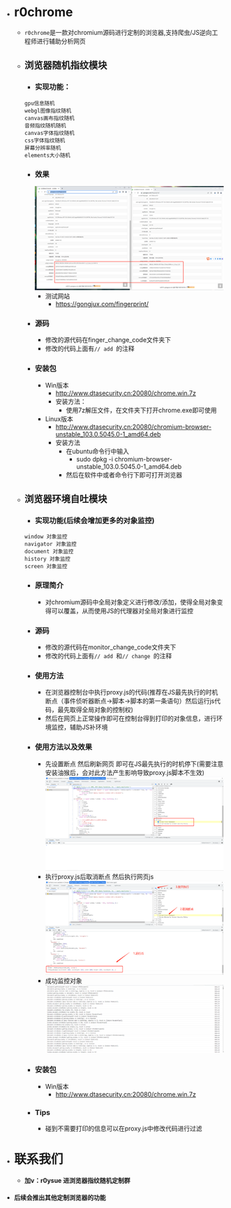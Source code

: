 - # r0chrome
    - `r0chrome`是一款对chromium源码进行定制的浏览器,支持爬虫/JS逆向工程师进行辅助分析网页
    - ## 浏览器随机指纹模块
        - ### 实现功能：
        ```
        gpu信息随机
        webgl图像指纹随机
        canvas画布指纹随机
        音频指纹随机随机
        canvas字体指纹随机
        css字体指纹随机
        屏幕分辨率随机
        elements大小随机
        ```
        - ### 效果
            ![screenshot](screenshot.png)
            - 测试网站 
                - https://gongjux.com/fingerprint/
        - ### 源码
            - 修改的源代码在finger_change_code文件夹下
            - 修改的代码上面有`// add `的注释
        - ### 安装包
            - Win版本
                - http://www.dtasecurity.cn:20080/chrome.win.7z
                - 安装方法：
                    - 使用7z解压文件，在文件夹下打开chrome.exe即可使用
            - Linux版本
                - http://www.dtasecurity.cn:20080/chromium-browser-unstable_103.0.5045.0-1_amd64.deb
                - 安装方法
                    - 在ubuntu命令行中输入 
                        - sudo dpkg -i chromium-browser-unstable_103.0.5045.0-1_amd64.deb
                    - 然后在软件中或者命令行下即可打开浏览器
    - ## 浏览器环境自吐模块
        - ### 实现功能(后续会增加更多的对象监控)
        ```
        window 对象监控
        navigator 对象监控
        document 对象监控
        history 对象监控
        screen 对象监控
        ```
        - ### 原理简介
            - 对chromium源码中全局对象定义进行修改/添加，使得全局对象变得可以覆盖，从而使用JS的代理器对全局对象进行监控
        - ### 源码
            - 修改的源代码在monitor_change_code文件夹下
            - 修改的代码上面有`// add `和`// change `的注释
        - ### 使用方法
            - 在浏览器控制台中执行proxy.js的代码(推荐在JS最先执行的时机断点（事件侦听器断点->脚本->脚本的第一条语句）然后运行js代码，最先取得全局对象的控制权)
            - 然后在网页上正常操作即可在控制台得到打印的对象信息，进行环境监控，辅助JS补环境
        - ### 使用方法以及效果
            - 先设置断点 然后刷新网页 即可在JS最先执行的时机停下(需要注意安装油猴后，会对此方法产生影响导致proxy.js脚本不生效)
            ![screenshot](screenshot1.jpg)
            - 执行proxy.js后取消断点 然后执行网页js
            ![screenshot](screenshot2.jpg)
            - 成功监控对象
            ![screenshot](screenshot3.jpg)
        - ### 安装包
            - Win版本
                - http://www.dtasecurity.cn:20080/chrome.win.7z
        - ### Tips
            - 碰到不需要打印的信息可以在proxy.js中修改代码进行过滤

- # 联系我们
    - #### 加v：r0ysue 进浏览器指纹随机定制群
- #### 后续会推出其他定制浏览器的功能
